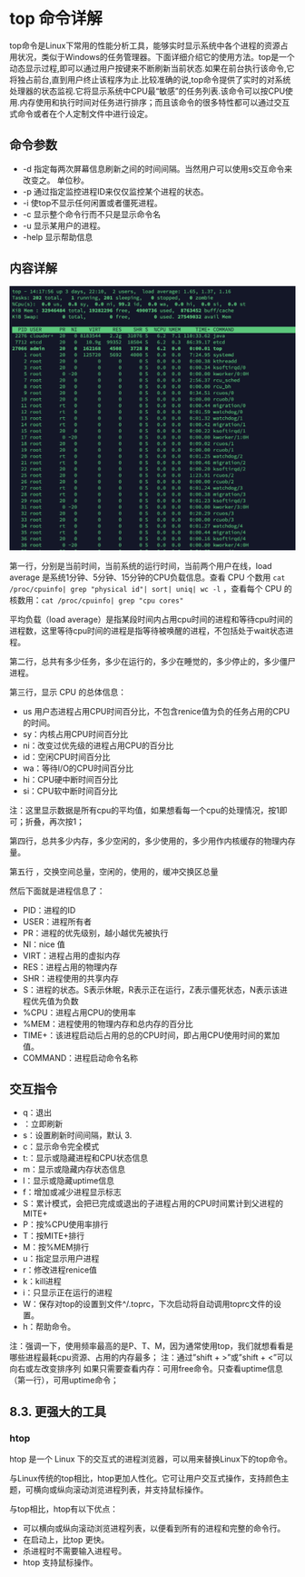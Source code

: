 # top 命令详解

top命令是Linux下常用的性能分析工具，能够实时显示系统中各个进程的资源占用状况，类似于Windows的任务管理器。下面详细介绍它的使用方法。top是一个动态显示过程,即可以通过用户按键来不断刷新当前状态.如果在前台执行该命令,它将独占前台,直到用户终止该程序为止.比较准确的说,top命令提供了实时的对系统处理器的状态监视.它将显示系统中CPU最“敏感”的任务列表.该命令可以按CPU使用.内存使用和执行时间对任务进行排序；而且该命令的很多特性都可以通过交互式命令或者在个人定制文件中进行设定。

## 命令参数

- -d 指定每两次屏幕信息刷新之间的时间间隔。当然用户可以使用s交互命令来改变之。 单位秒。
- -p 通过指定监控进程ID来仅仅监控某个进程的状态。 
- -i 使top不显示任何闲置或者僵死进程。 
- -c 显示整个命令行而不只是显示命令名 
- -u 显示某用户的进程。
- -help 显示帮助信息



## 内容详解

![image-20200330141811974](../../resource/image-20200330141811974.png)

第一行，分别是当前时间，当前系统的运行时间，当前两个用户在线，load average 是系统1分钟、5分钟、15分钟的CPU负载信息。查看 CPU 个数用 `cat /proc/cpuinfo| grep "physical id"| sort| uniq| wc -l` ，查看每个 CPU 的核数用：`cat /proc/cpuinfo| grep "cpu cores"` 

平均负载（load average）是指某段时间内占用cpu时间的进程和等待cpu时间的进程数，这里等待cpu时间的进程是指等待被唤醒的进程，不包括处于wait状态进程。

第二行，总共有多少任务，多少在运行的，多少在睡觉的，多少停止的，多少僵尸进程。

第三行，显示 CPU 的总体信息：

- us 用户态进程占用CPU时间百分比，不包含renice值为负的任务占用的CPU的时间。
- sy：内核占用CPU时间百分比
- ni：改变过优先级的进程占用CPU的百分比
- id：空闲CPU时间百分比
- wa：等待I/O的CPU时间百分比
- hi：CPU硬中断时间百分比
- si：CPU软中断时间百分比

注：这里显示数据是所有cpu的平均值，如果想看每一个cpu的处理情况，按1即可；折叠，再次按1；

第四行，总共多少内存，多少空闲的，多少使用的，多少用作内核缓存的物理内存量。

第五行 ，交换空间总量，空闲的，使用的，缓冲交换区总量

然后下面就是进程信息了：

- PID：进程的ID
- USER：进程所有者
- PR：进程的优先级别，越小越优先被执行
- NI：nice 值
- VIRT：进程占用的虚拟内存
- RES：进程占用的物理内存
- SHR：进程使用的共享内存
- S：进程的状态。S表示休眠，R表示正在运行，Z表示僵死状态，N表示该进程优先值为负数
- %CPU：进程占用CPU的使用率
- %MEM：进程使用的物理内存和总内存的百分比
- TIME+：该进程启动后占用的总的CPU时间，即占用CPU使用时间的累加值。
- COMMAND：进程启动命令名称



## 交互指令

- q：退出
- <Space>：立即刷新
- s：设置刷新时间间隔，默认 3.
- c：显示命令完全模式
- t:：显示或隐藏进程和CPU状态信息
- m：显示或隐藏内存状态信息
- l：显示或隐藏uptime信息
- f：增加或减少进程显示标志
- S：累计模式，会把已完成或退出的子进程占用的CPU时间累计到父进程的MITE+
- P：按%CPU使用率排行
- T：按MITE+排行
- M：按%MEM排行
- u：指定显示用户进程
- r：修改进程renice值
- k：kill进程
- i：只显示正在运行的进程
- W：保存对top的设置到文件^/.toprc，下次启动将自动调用toprc文件的设置。
- h：帮助命令。

注：强调一下，使用频率最高的是P、T、M，因为通常使用top，我们就想看看是哪些进程最耗cpu资源、占用的内存最多； 注：通过”shift + >”或”shift + <”可以向右或左改变排序列 如果只需要查看内存：可用free命令。只查看uptime信息（第一行），可用uptime命令；



## 8.3. 更强大的工具

### htop

htop 是一个 Linux 下的交互式的进程浏览器，可以用来替换Linux下的top命令。

与Linux传统的top相比，htop更加人性化。它可让用户交互式操作，支持颜色主题，可横向或纵向滚动浏览进程列表，并支持鼠标操作。

与top相比，htop有以下优点：

- 可以横向或纵向滚动浏览进程列表，以便看到所有的进程和完整的命令行。
- 在启动上，比top 更快。
- 杀进程时不需要输入进程号。
- htop 支持鼠标操作。

